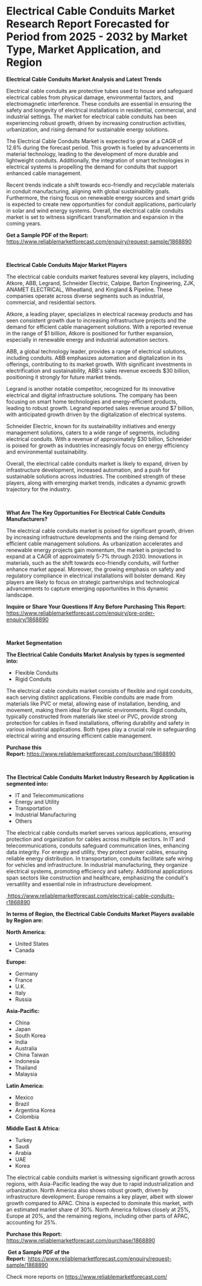 <p><h1>Electrical Cable Conduits Market Research Report Forecasted for Period from 2025 -  2032 by Market Type, Market Application, and Region</h1></p><p><strong>Electrical Cable Conduits Market Analysis and Latest Trends</strong></p>
<p><p>Electrical cable conduits are protective tubes used to house and safeguard electrical cables from physical damage, environmental factors, and electromagnetic interference. These conduits are essential in ensuring the safety and longevity of electrical installations in residential, commercial, and industrial settings. The market for electrical cable conduits has been experiencing robust growth, driven by increasing construction activities, urbanization, and rising demand for sustainable energy solutions.</p><p>The Electrical Cable Conduits Market is expected to grow at a CAGR of 12.6% during the forecast period. This growth is fueled by advancements in material technology, leading to the development of more durable and lightweight conduits. Additionally, the integration of smart technologies in electrical systems is propelling the demand for conduits that support enhanced cable management.</p><p>Recent trends indicate a shift towards eco-friendly and recyclable materials in conduit manufacturing, aligning with global sustainability goals. Furthermore, the rising focus on renewable energy sources and smart grids is expected to create new opportunities for conduit applications, particularly in solar and wind energy systems. Overall, the electrical cable conduits market is set to witness significant transformation and expansion in the coming years.</p></p>
<p><strong>Get a Sample PDF of the Report:&nbsp;</strong> <a href="https://www.reliablemarketforecast.com/enquiry/request-sample/1868890?utm_campaign=3225&utm_medium=2&utm_source=Github&utm_content=ia&utm_term=07042025&utm_id=electrical-cable-conduits">https://www.reliablemarketforecast.com/enquiry/request-sample/1868890</a></p>
<p>&nbsp;</p>
<p><strong>Electrical Cable Conduits Major Market Players</strong></p>
<p><p>The electrical cable conduits market features several key players, including Atkore, ABB, Legrand, Schneider Electric, Calpipe, Barton Engineering, ZJK, ANAMET ELECTRICAL, Wheatland, and Kingland & Pipeline. These companies operate across diverse segments such as industrial, commercial, and residential sectors.</p><p>Atkore, a leading player, specializes in electrical raceway products and has seen consistent growth due to increasing infrastructure projects and the demand for efficient cable management solutions. With a reported revenue in the range of $1 billion, Atkore is positioned for further expansion, especially in renewable energy and industrial automation sectors.</p><p>ABB, a global technology leader, provides a range of electrical solutions, including conduits. ABB emphasizes automation and digitalization in its offerings, contributing to its market growth. With significant investments in electrification and sustainability, ABB's sales revenue exceeds $30 billion, positioning it strongly for future market trends.</p><p>Legrand is another notable competitor, recognized for its innovative electrical and digital infrastructure solutions. The company has been focusing on smart home technologies and energy-efficient products, leading to robust growth. Legrand reported sales revenue around $7 billion, with anticipated growth driven by the digitalization of electrical systems.</p><p>Schneider Electric, known for its sustainability initiatives and energy management solutions, caters to a wide range of segments, including electrical conduits. With a revenue of approximately $30 billion, Schneider is poised for growth as industries increasingly focus on energy efficiency and environmental sustainability.</p><p>Overall, the electrical cable conduits market is likely to expand, driven by infrastructure development, increased automation, and a push for sustainable solutions across industries. The combined strength of these players, along with emerging market trends, indicates a dynamic growth trajectory for the industry.</p></p>
<p>&nbsp;</p>
<p><strong>What Are The Key Opportunities For Electrical Cable Conduits Manufacturers?</strong></p>
<p><p>The electrical cable conduits market is poised for significant growth, driven by increasing infrastructure developments and the rising demand for efficient cable management solutions. As urbanization accelerates and renewable energy projects gain momentum, the market is projected to expand at a CAGR of approximately 5-7% through 2030. Innovations in materials, such as the shift towards eco-friendly conduits, will further enhance market appeal. Moreover, the growing emphasis on safety and regulatory compliance in electrical installations will bolster demand. Key players are likely to focus on strategic partnerships and technological advancements to capture emerging opportunities in this dynamic landscape.</p></p>
<p><strong>Inquire or Share Your Questions If Any Before Purchasing This Report:</strong> <a href="https://www.reliablemarketforecast.com/enquiry/pre-order-enquiry/1868890?utm_campaign=3225&utm_medium=2&utm_source=Github&utm_content=ia&utm_term=07042025&utm_id=electrical-cable-conduits">https://www.reliablemarketforecast.com/enquiry/pre-order-enquiry/1868890</a></p>
<p>&nbsp;</p>
<p><strong>Market Segmentation</strong></p>
<p><strong>The Electrical Cable Conduits Market Analysis by types is segmented into:</strong></p>
<p><ul><li>Flexible Conduits</li><li>Rigid Conduits</li></ul></p>
<p><p>The electrical cable conduits market consists of flexible and rigid conduits, each serving distinct applications. Flexible conduits are made from materials like PVC or metal, allowing ease of installation, bending, and movement, making them ideal for dynamic environments. Rigid conduits, typically constructed from materials like steel or PVC, provide strong protection for cables in fixed installations, offering durability and safety in various industrial applications. Both types play a crucial role in safeguarding electrical wiring and ensuring efficient cable management.</p></p>
<p><strong>Purchase this Report:&nbsp;</strong><a href="https://www.reliablemarketforecast.com/purchase/1868890?utm_campaign=3225&utm_medium=2&utm_source=Github&utm_content=ia&utm_term=07042025&utm_id=electrical-cable-conduits">https://www.reliablemarketforecast.com/purchase/1868890</a></p>
<p>&nbsp;</p>
<p><strong>The Electrical Cable Conduits Market Industry Research by Application is segmented into:</strong></p>
<p><ul><li>IT and Telecommunications</li><li>Energy and Utility</li><li>Transportation</li><li>Industrial Manufacturing</li><li>Others</li></ul></p>
<p><p>The electrical cable conduits market serves various applications, ensuring protection and organization for cables across multiple sectors. In IT and telecommunications, conduits safeguard communication lines, enhancing data integrity. For energy and utility, they protect power cables, ensuring reliable energy distribution. In transportation, conduits facilitate safe wiring for vehicles and infrastructure. In industrial manufacturing, they organize electrical systems, promoting efficiency and safety. Additional applications span sectors like construction and healthcare, emphasizing the conduit's versatility and essential role in infrastructure development.</p></p>
<p><a href="https://www.reliablemarketforecast.com/electrical-cable-conduits-r1868890?utm_campaign=3225&utm_medium=2&utm_source=Github&utm_content=ia&utm_term=07042025&utm_id=electrical-cable-conduits">&nbsp;https://www.reliablemarketforecast.com/electrical-cable-conduits-r1868890</a></p>
<p><strong>In terms of Region, the Electrical Cable Conduits Market Players available by Region are:</strong></p>
<p>
    <p> <strong> North America: </strong>
        <ul>
            <li>United States</li>
            <li>Canada</li>
        </ul>
        </p> 
    <p> <strong> Europe: </strong>
        <ul>
            <li>Germany</li>
            <li>France</li>
            <li>U.K.</li>
            <li>Italy</li>
            <li>Russia</li>
        </ul>
        </p> 
    <p> <strong> Asia-Pacific: </strong>
        <ul>
            <li>China</li>
            <li>Japan</li>
            <li>South Korea</li>
            <li>India</li>
            <li>Australia</li>
            <li>China Taiwan</li>
            <li>Indonesia</li>
            <li>Thailand</li>
            <li>Malaysia</li>
        </ul>
        </p> 
    <p> <strong> Latin America: </strong>
        <ul>
            <li>Mexico</li>
            <li>Brazil</li>
            <li>Argentina Korea</li>
            <li>Colombia</li>
        </ul>
        </p> 
    <p> <strong> Middle East & Africa: </strong>
        <ul>
            <li>Turkey</li>
            <li>Saudi</li>
            <li>Arabia</li>
            <li>UAE</li>
            <li>Korea</li>
        </ul>
    </p>
    </p>
<p><p>The electrical cable conduits market is witnessing significant growth across regions, with Asia-Pacific leading the way due to rapid industrialization and urbanization. North America also shows robust growth, driven by infrastructure development. Europe remains a key player, albeit with slower growth compared to APAC. China is expected to dominate this market, with an estimated market share of 30%. North America follows closely at 25%, Europe at 20%, and the remaining regions, including other parts of APAC, accounting for 25%.</p></p>
<p><strong>Purchase this Report: </strong><a href="https://www.reliablemarketforecast.com/purchase/1868890?utm_campaign=3225&utm_medium=2&utm_source=Github&utm_content=ia&utm_term=07042025&utm_id=electrical-cable-conduits">https://www.reliablemarketforecast.com/purchase/1868890</a></p>
<p>&nbsp;<strong>Get a Sample PDF of the Report:&nbsp;&nbsp;</strong><a href="https://www.reliablemarketforecast.com/enquiry/request-sample/1868890?utm_campaign=3225&utm_medium=2&utm_source=Github&utm_content=ia&utm_term=07042025&utm_id=electrical-cable-conduits">https://www.reliablemarketforecast.com/enquiry/request-sample/1868890</a></p>
<p><strong></strong></p>
<p>Check more reports on <a href="https://www.reliablemarketforecast.com/?utm_campaign=3225&utm_medium=2&utm_source=Github&utm_content=ia&utm_term=07042025&utm_id=electrical-cable-conduits">https://www.reliablemarketforecast.com/</a></p>